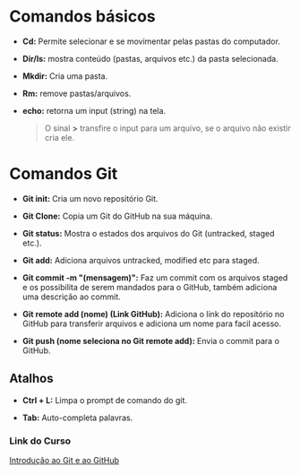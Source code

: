 # Comandos básicos

- **Cd:** Permite selecionar e se movimentar pelas pastas do computador.

- **Dir/ls:** mostra conteúdo (pastas, arquivos etc.) da pasta selecionada. 

- **Mkdir:** Cria uma pasta.

- **Rm:** remove pastas/arquivos.

- **echo:** retorna um input (string) na tela.
  
  > O sinal **>** transfire o input para um arquivo, se o arquivo não existir cria ele.

# Comandos Git

- **Git init:** Cria um novo repositório Git. 

- **Git Clone:** Copia um Git do GitHub na sua máquina.

- **Git status:** Mostra o estados dos arquivos do Git (untracked, staged etc.).

- **Git add:** Adiciona arquivos untracked, modified etc para staged.

- **Git commit -m "(mensagem)":** Faz um commit  com os arquivos staged e os possibilita de serem mandados para o GitHub, também adiciona uma descrição ao commit.

- **Git remote add (nome) (Link GitHub):** Adiciona o link do repositório no GitHub para transferir arquivos e adiciona um nome para facil acesso. 

- **Git push (nome seleciona no Git remote add):** Envia o commit para o GitHub.

## Atalhos

- **Ctrl + L:** Limpa o prompt de comando do git.

- **Tab:** Auto-completa palavras.

### Link do Curso

[Introdução ao Git e ao GitHub](https://web.dio.me/course/introducao-ao-git-e-ao-github/learning/75b9fe49-6ed4-4480-83a7-7e37fc356aa9?back=/track/tqi-fullstack-developer&tab=undefined&moduleId=undefined)


